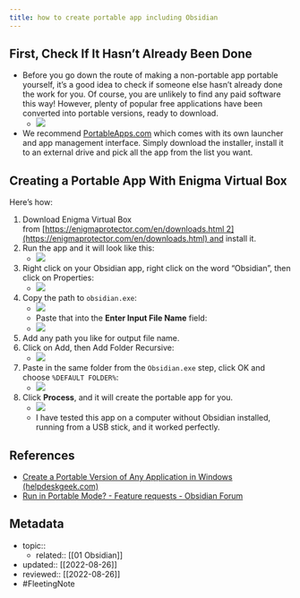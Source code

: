 ```yaml
---
title: how to create portable app including Obsidian
---
```


## **First, Check If It Hasn’t Already Been Done**
- Before you go down the route of making a non-portable app portable yourself, it’s a good idea to check if someone else hasn’t already done the work for you. Of course, you are unlikely to find any paid software this way! However, plenty of popular free applications have been converted into portable versions, ready to download. 
	- ![](https://helpdeskgeek.com/wp-content/pictures/2019/11/Portable-Apps-Website.jpg)
- We recommend [PortableApps.com](https://portableapps.com/) which comes with its own launcher and app management interface. Simply download the installer, install it to an external drive and pick all the app from the list you want.
## **Creating a Portable App With Enigma Virtual Box**

Here’s how:
1. Download Enigma Virtual Box from [https://enigmaprotector.com/en/downloads.html 2](https://enigmaprotector.com/en/downloads.html) and install it.
2. Run the app and it will look like this:
	- ![](https://i.imgur.com/VZUvOXu.png)
3. Right click on your Obsidian app, right click on the word “Obsidian”, then click on Properties:
	- ![](https://i.imgur.com/ipcIGNx.png)
4. Copy the path to `obsidian.exe`:
	- ![](https://i.imgur.com/b84BJU5.png)
	- Paste that into the **Enter Input File Name** field:
	- ![](https://i.imgur.com/JnDq0fj.png)
5. Add any path you like for output file name.
6. Click on Add, then Add Folder Recursive:
	- ![](https://i.imgur.com/4rAJeWo.png)
7. Paste in the same folder from the `Obsidian.exe` step, click OK and choose `%DEFAULT FOLDER%`:
	- ![](https://i.imgur.com/Q7pfr9a.png)
8. Click **Process**, and it will create the portable app for you.
	- ![](https://i.imgur.com/oEqMMBQ.png)
	- I have tested this app on a computer without Obsidian installed, running from a USB stick, and it worked perfectly.

## References
- [Create a Portable Version of Any Application in Windows (helpdeskgeek.com)](https://helpdeskgeek.com/how-to/create-a-portable-version-of-any-application-in-windows/)
- [Run in Portable Mode? - Feature requests - Obsidian Forum](https://forum.obsidian.md/t/run-in-portable-mode/915/69)

## Metadata
- topic:: 
	- related:: [[01 Obsidian]]
- updated:: [[2022-08-26]]
- reviewed:: [[2022-08-26]]
- #FleetingNote 
